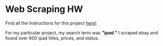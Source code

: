 # Web Scraping HW
Find all the instructions for this project [here!](https://github.com/mikeizbicki/cmc-csci040/tree/2020fall/hw_04)

For my particular project, my search term was ***"ipad."*** I scraped ebay and found over 600 ipad titles, prices, and status.
